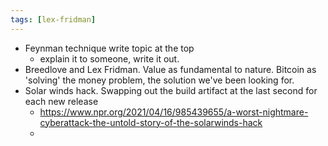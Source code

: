 ```yaml
---
tags: [lex-fridman]
---
```


- Feynman technique write topic at the top
    - explain it to someone, write it out.
- Breedlove and Lex Fridman. Value as fundamental to nature. Bitcoin as 'solving' the money problem, the solution we've been looking for.
- Solar winds hack. Swapping out the build artifact at the last second for each new release
    - https://www.npr.org/2021/04/16/985439655/a-worst-nightmare-cyberattack-the-untold-story-of-the-solarwinds-hack
    -
